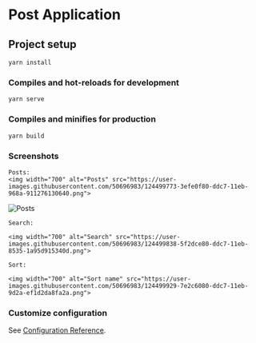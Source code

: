 # Post Application

## Project setup
```
yarn install
```

### Compiles and hot-reloads for development
```
yarn serve
```

### Compiles and minifies for production
```
yarn build
```

### Screenshots
```
Posts:
<img width="700" alt="Posts" src="https://user-images.githubusercontent.com/50696983/124499773-3efe0f80-ddc7-11eb-968a-911276130640.png">
```
![Posts](https://user-images.githubusercontent.com/50696983/124499773-3efe0f80-ddc7-11eb-968a-911276130640.png)
```
Search:

<img width="700" alt="Search" src="https://user-images.githubusercontent.com/50696983/124499838-5f2dce80-ddc7-11eb-8535-1a95d915340d.png">
```
```
Sort:

<img width="700" alt="Sort name" src="https://user-images.githubusercontent.com/50696983/124499929-7e2c6080-ddc7-11eb-9d2a-ef1d2da8fa2a.png">
```

### Customize configuration
See [Configuration Reference](https://cli.vuejs.org/config/).
